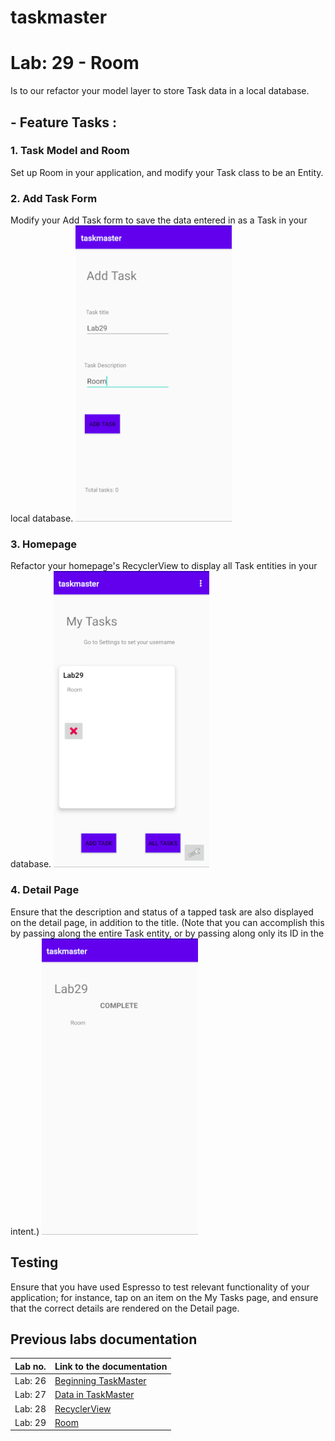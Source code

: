 # taskmaster

# Lab: 29 - Room
Is to our refactor your model layer to store Task data in a local database.

## - Feature Tasks : 

### 1. Task Model and Room
Set up Room in your application, and modify your Task class to be an Entity.

### 2. Add Task Form
Modify your Add Task form to save the data entered in as a Task in your local database.
![Add A Task Page](/screenshots/lab29/add_a_task.png)


### 3. Homepage
Refactor your homepage's RecyclerView to display all Task entities in your database.
![Homepage](/screenshots/lab29/home_page.png)


### 4. Detail Page
Ensure that the description and status of a tapped task are also displayed on the detail page, in addition to the title. (Note that you can accomplish this by passing along the entire Task entity, or by passing along only its ID in the intent.)
![Task Detail Page](/screenshots/lab29/detail_page.png)


## Testing
Ensure that you have used Espresso to test relevant functionality of your application; for instance, tap on an item on the My Tasks page, and ensure that the correct details are rendered on the Detail page.



## Previous labs documentation

| Lab no.       | Link to the documentation  |         
| ------------|-----------------------------|
|Lab: 26|[Beginning TaskMaster](labs/LAB26.md)|
|Lab: 27|[Data in TaskMaster](labs/LAB27.md)|
|Lab: 28|[RecyclerView](labs/LAB28.md)|
|Lab: 29|[Room](labs/LAB29.md)|